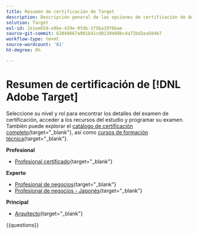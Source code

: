 ```yaml
---
title: Resumen de certificación de Target
description: Descripción general de las opciones de certificación de Adobe Target
solution: Target
exl-id: 2e1ee659-e9be-429e-9fdb-1f5ba1976bae
source-git-commit: 62849867a001b41cd0139488bc4a72bd2ea504b7
workflow-type: tm+mt
source-wordcount: '61'
ht-degree: 0%

---
```


# Resumen de certificación de [!DNL Adobe Target]

Seleccione su nivel y rol para encontrar los detalles del examen de certificación, acceder a los recursos del estudio y programar su examen. También puede explorar el [catálogo de certificación completo](https://certification.adobe.com/certifications){target="_blank"}, así como [cursos de formación técnica](https://certification.adobe.com/courses/?/courses){target="_blank"}.

**Profesional**

* [Profesional certificado](https://certification.adobe.com/certification/target-business-practitioner-professional){target="_blank"} <!--AD0-E408-->

**Experto**

* [Profesional de negocios](https://certification.adobe.com/certification/target-business-practitioner-expert){target="_blank"} <!--AD0-E406-->
* [Profesional de negocios - Japonés](https://certification.adobe.com/certification/target-business-practitioner-expert){target="_blank"} <!--AD0-E406-J-->

**Principal**

* [Arquitecto](https://certification.adobe.com/certification/target-architect-master){target="_blank"} <!--AD0-E409-->

{{questions}}

